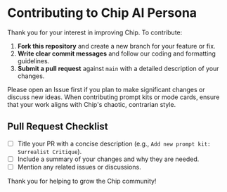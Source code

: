 # Contributing to Chip AI Persona

Thank you for your interest in improving Chip. To contribute:

1. **Fork this repository** and create a new branch for your feature or fix.
2. **Write clear commit messages** and follow our coding and formatting guidelines.
3. **Submit a pull request** against `main` with a detailed description of your changes.

Please open an Issue first if you plan to make significant changes or discuss new ideas. When contributing prompt kits or mode cards, ensure that your work aligns with Chip's chaotic, contrarian style.

## Pull Request Checklist

- [ ] Title your PR with a concise description (e.g., `Add new prompt kit: Surrealist Critique`).
- [ ] Include a summary of your changes and why they are needed.
- [ ] Mention any related issues or discussions.

Thank you for helping to grow the Chip community!
